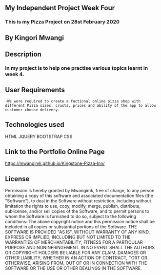 ## My Independent Project Week Four
### This is my Pizza Project on 28st February 2020
## By Kingori Mwangi
## Description
### In my project is to help one practise various topics learnt in week 4.
## User Requirements
    -We were required to create a fuctional online pizza shop with different Pizza sizes, crusts, prices and ability of the app to allow customer choose delivery.
## Technologies used
   HTML
   JQUERY
   BOOTSTRAP
   CSS
   

## Link to the Portfolio Online Page
https://mwangimk.github.io/Kingstone-Pizza-Inn/
## License
Permission is hereby granted by Mwangimk, free of charge, to any person obtaining a copy of this software and associated documentation files (the "Software"), to deal in the Software without restriction, including without limitation the rights to use, copy, modify, merge, publish, distribute, sublicense, and/or sell copies of the Software, and to permit persons to whom the Software is furnished to do so, subject to the following conditions:
The above copyright notice and this permission notice shall be included in all copies or substantial portions of the Software.
THE SOFTWARE IS PROVIDED "AS IS", WITHOUT WARRANTY OF ANY KIND, EXPRESS OR IMPLIED, INCLUDING BUT NOT LIMITED TO THE WARRANTIES OF MERCHANTABILITY, FITNESS FOR A PARTICULAR PURPOSE AND NONINFRINGEMENT. IN NO EVENT SHALL THE AUTHORS OR COPYRIGHT HOLDERS BE LIABLE FOR ANY CLAIM, DAMAGES OR OTHER LIABILITY, WHETHER IN AN ACTION OF CONTRACT, TORT OR OTHERWISE, ARISING FROM, OUT OF OR IN CONNECTION WITH THE SOFTWARE OR THE USE OR OTHER DEALINGS IN THE SOFTWARE.

